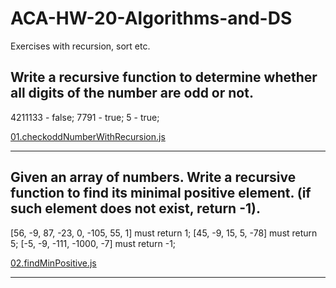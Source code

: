 # ACA-HW-20-Algorithms-and-DS
Exercises with recursion, sort etc.

## Write a recursive function to determine whether all digits of the number are odd or not.

4211133 - false; 
7791 - true; 
5 - true; 

[01.checkoddNumberWithRecursion.js](01.checkoddNumberWithRecursion.js)
___

## Given an array of numbers. Write a recursive function to find its minimal positive element. (if such element does not exist, return -1).


[56, -9, 87, -23, 0, -105, 55, 1] must return 1; 
[45, -9, 15, 5, -78] must return 5; 
[-5, -9, -111, -1000, -7] must return -1;

[02.findMinPositive.js](02.findMinPositive.js)
___
